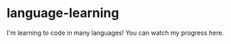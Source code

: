 language-learning
=================

I'm learning to code in many languages! You can watch my progress here.
